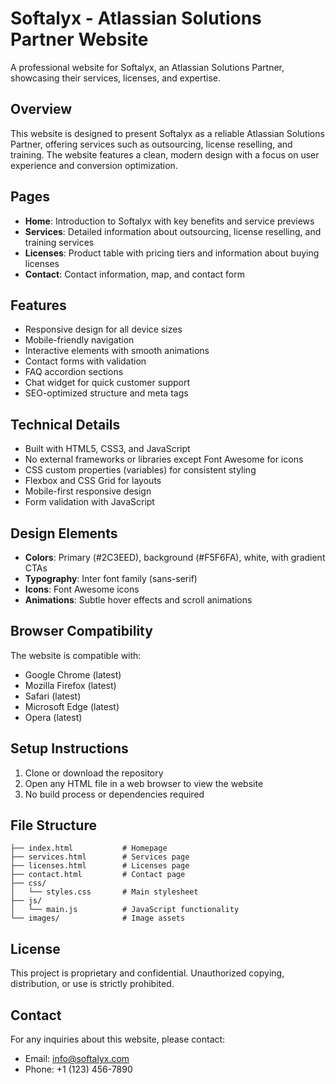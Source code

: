 # Softalyx - Atlassian Solutions Partner Website

A professional website for Softalyx, an Atlassian Solutions Partner, showcasing their services, licenses, and expertise.

## Overview

This website is designed to present Softalyx as a reliable Atlassian Solutions Partner, offering services such as outsourcing, license reselling, and training. The website features a clean, modern design with a focus on user experience and conversion optimization.

## Pages

- **Home**: Introduction to Softalyx with key benefits and service previews
- **Services**: Detailed information about outsourcing, license reselling, and training services
- **Licenses**: Product table with pricing tiers and information about buying licenses
- **Contact**: Contact information, map, and contact form

## Features

- Responsive design for all device sizes
- Mobile-friendly navigation
- Interactive elements with smooth animations
- Contact forms with validation
- FAQ accordion sections
- Chat widget for quick customer support
- SEO-optimized structure and meta tags

## Technical Details

- Built with HTML5, CSS3, and JavaScript
- No external frameworks or libraries except Font Awesome for icons
- CSS custom properties (variables) for consistent styling
- Flexbox and CSS Grid for layouts
- Mobile-first responsive design
- Form validation with JavaScript

## Design Elements

- **Colors**: Primary (#2C3EED), background (#F5F6FA), white, with gradient CTAs
- **Typography**: Inter font family (sans-serif)
- **Icons**: Font Awesome icons
- **Animations**: Subtle hover effects and scroll animations

## Browser Compatibility

The website is compatible with:
- Google Chrome (latest)
- Mozilla Firefox (latest)
- Safari (latest)
- Microsoft Edge (latest)
- Opera (latest)

## Setup Instructions

1. Clone or download the repository
2. Open any HTML file in a web browser to view the website
3. No build process or dependencies required

## File Structure

```
├── index.html           # Homepage
├── services.html        # Services page
├── licenses.html        # Licenses page
├── contact.html         # Contact page
├── css/
│   └── styles.css       # Main stylesheet
├── js/
│   └── main.js          # JavaScript functionality
└── images/              # Image assets
```

## License

This project is proprietary and confidential. Unauthorized copying, distribution, or use is strictly prohibited.

## Contact

For any inquiries about this website, please contact:
- Email: info@softalyx.com
- Phone: +1 (123) 456-7890 